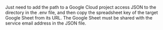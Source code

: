 Just need to add the path to a Google Cloud project access JSON to the directory in the .env file, and then copy the spreadsheet key of the target Google Sheet from its URL. The Google Sheet must be shared with the service email address in the JSON file.

